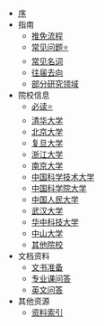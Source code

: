 * [序](README.md)
* 指南
  * [推免流程](guide/tui-mian-liu-cheng.md)
  * [常见问题⭐](guide/chang-jian-wen-ti.md)
  * [常见名词](guide/chang-jian-ming-ci.md)
  * [往届去向](guide/wang-jie-qu-xiang.md)
  * [部分研究领域](guide/research-filed.md)
* 院校信息
  * [必读⭐](universities/bi-du.md)
  * [清华大学](universities/qing-hua-da-xue.md)
  * [北京大学](universities/bei-jing-da-xue.md)
  * [复旦大学](universities/fu-dan-da-xue.md)
  * [浙江大学](universities/zhe-jiang-da-xue.md)
  * [南京大学](universities/nan-jing-da-xue.md)
  * [中国科学技术大学](universities/zhong-guo-ke-xue-ji-shu-da-xue.md)
  * [中国科学院大学](universities/zhong-guo-ke-xue-yuan-da-xue.md)
  * [中国人民大学](universities/zhong-guo-ren-min-da-xue.md)
  * [武汉大学](universities/wu-han-da-xue.md)
  * [华中科技大学](universities/hua-zhong-ke-ji-da-xue.md)
  * [中山大学](universities/zhong-shan-da-xue.md)
  * [其他院校](universities/qi-ta.md)
* 文档资料
  * [文书准备](doc/wen-shu-zhun-bei.md)
  * [专业课问答](doc/zhuan-ye-ke-wen-da.md)
  * [英文问答](doc/ying-wen-wen-da.md)
* 其他资源
  * [资料索引](other/README.md)
